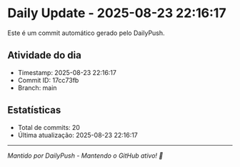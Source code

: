 # Daily Update - 2025-08-23 22:16:17

Este é um commit automático gerado pelo DailyPush.

## Atividade do dia
- Timestamp: 2025-08-23 22:16:17
- Commit ID: 17cc73fb
- Branch: main

## Estatísticas
- Total de commits: 20
- Última atualização: 2025-08-23 22:16:17

---
*Mantido por DailyPush - Mantendo o GitHub ativo! 🚀*
